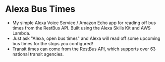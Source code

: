 # Alexa Bus Times

* My simple Alexa Voice Service / Amazon Echo app for reading off bus times from the RestBus API. Built using the Alexa Skills Kit and AWS Lambda.
* Just ask "Alexa, open bus times" and Alexa will read off some upcoming bus times for the stops you configured!
* Transit times can come from the RestBus API, which supports over 63 national transit agencies.
